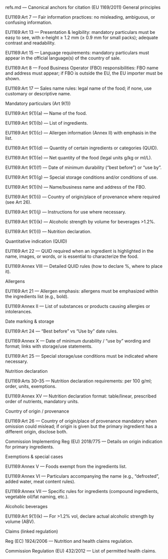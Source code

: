 refs.md — Canonical anchors for citation (EU 1169/2011)
General principles

EU1169:Art 7 — Fair information practices: no misleading, ambiguous, or confusing information.

EU1169:Art 13 — Presentation & legibility: mandatory particulars must be easy to see, with x-height ≥ 1.2 mm (≥ 0.9 mm for small packs); adequate contrast and readability.

EU1169:Art 15 — Language requirements: mandatory particulars must appear in the official language(s) of the country of sale.

EU1169:Art 8 — Food Business Operator (FBO) responsibilities: FBO name and address must appear; if FBO is outside the EU, the EU importer must be shown.

EU1169:Art 17 — Sales name rules: legal name of the food; if none, use customary or descriptive name.

Mandatory particulars (Art 9(1))

EU1169:Art 9(1)(a) — Name of the food.

EU1169:Art 9(1)(b) — List of ingredients.

EU1169:Art 9(1)(c) — Allergen information (Annex II) with emphasis in the list.

EU1169:Art 9(1)(d) — Quantity of certain ingredients or categories (QUID).

EU1169:Art 9(1)(e) — Net quantity of the food (legal units g/kg or ml/L).

EU1169:Art 9(1)(f) — Date of minimum durability (“best before”) or “use by”.

EU1169:Art 9(1)(g) — Special storage conditions and/or conditions of use.

EU1169:Art 9(1)(h) — Name/business name and address of the FBO.

EU1169:Art 9(1)(i) — Country of origin/place of provenance where required (see Art 26).

EU1169:Art 9(1)(j) — Instructions for use where necessary.

EU1169:Art 9(1)(k) — Alcoholic strength by volume for beverages >1.2%.

EU1169:Art 9(1)(l) — Nutrition declaration.

Quantitative indication (QUID)

EU1169:Art 22 — QUID required when an ingredient is highlighted in the name, images, or words, or is essential to characterize the food.

EU1169:Annex VIII — Detailed QUID rules (how to declare %, where to place it).

Allergens

EU1169:Art 21 — Allergen emphasis: allergens must be emphasized within the ingredients list (e.g., bold).

EU1169:Annex II — List of substances or products causing allergies or intolerances.

Date marking & storage

EU1169:Art 24 — “Best before” vs “Use by” date rules.

EU1169:Annex X — Date of minimum durability / “use by” wording and format; links with storage/use statements.

EU1169:Art 25 — Special storage/use conditions must be indicated where necessary.

Nutrition declaration

EU1169:Arts 30–35 — Nutrition declaration requirements: per 100 g/ml; order, units, exemptions.

EU1169:Annex XV — Nutrition declaration format: table/linear, prescribed order of nutrients, mandatory units.

Country of origin / provenance

EU1169:Art 26 — Country of origin/place of provenance mandatory when omission could mislead; if origin is given but the primary ingredient has a different origin, disclose both.

Commission Implementing Reg (EU) 2018/775 — Details on origin indication for primary ingredients.

Exemptions & special cases

EU1169:Annex V — Foods exempt from the ingredients list.

EU1169:Annex VI — Particulars accompanying the name (e.g., “defrosted”, added water, meat content rules).

EU1169:Annex VII — Specific rules for ingredients (compound ingredients, vegetable oil/fat naming, etc.).

Alcoholic beverages

EU1169:Art 9(1)(k) — For >1.2% vol, declare actual alcoholic strength by volume (ABV).

Claims (linked regulation)

Reg (EC) 1924/2006 — Nutrition and health claims regulation.

Commission Regulation (EU) 432/2012 — List of permitted health claims.
